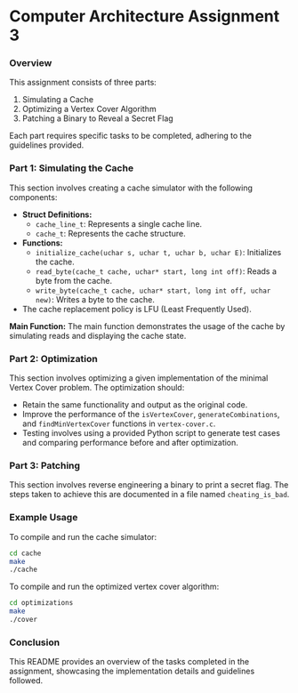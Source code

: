 # Computer Architecture Assignment 3

### Overview
This assignment consists of three parts:
1. Simulating a Cache
2. Optimizing a Vertex Cover Algorithm
3. Patching a Binary to Reveal a Secret Flag

Each part requires specific tasks to be completed, adhering to the guidelines provided.

### Part 1: Simulating the Cache
This section involves creating a cache simulator with the following components:
- **Struct Definitions:**
  - `cache_line_t`: Represents a single cache line.
  - `cache_t`: Represents the cache structure.
- **Functions:**
  - `initialize_cache(uchar s, uchar t, uchar b, uchar E)`: Initializes the cache.
  - `read_byte(cache_t cache, uchar* start, long int off)`: Reads a byte from the cache.
  - `write_byte(cache_t cache, uchar* start, long int off, uchar new)`: Writes a byte to the cache.
- The cache replacement policy is LFU (Least Frequently Used).

**Main Function:**
The main function demonstrates the usage of the cache by simulating reads and displaying the cache state.

### Part 2: Optimization
This section involves optimizing a given implementation of the minimal Vertex Cover problem. The optimization should:
- Retain the same functionality and output as the original code.
- Improve the performance of the `isVertexCover`, `generateCombinations`, and `findMinVertexCover` functions in `vertex-cover.c`.
- Testing involves using a provided Python script to generate test cases and comparing performance before and after optimization.

### Part 3: Patching
This section involves reverse engineering a binary to print a secret flag. The steps taken to achieve this are documented in a file named `cheating_is_bad`.


### Example Usage
To compile and run the cache simulator:
```bash
cd cache
make
./cache
```

To compile and run the optimized vertex cover algorithm:
```bash
cd optimizations
make
./cover
```

### Conclusion
This README provides an overview of the tasks completed in the assignment, showcasing the implementation details and guidelines followed.
